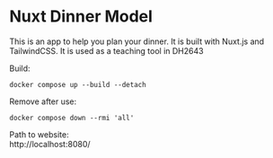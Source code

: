 # Nuxt Dinner Model 

This is an app to help you plan your dinner. It is built with Nuxt.js and TailwindCSS. It is used as a teaching tool in DH2643

Build:  

    docker compose up --build --detach 

Remove after use:

    docker compose down --rmi 'all'

Path to website:  
    http://localhost:8080/


